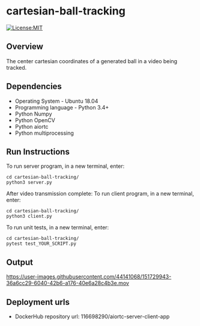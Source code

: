 # cartesian-ball-tracking

[![License:MIT](https://img.shields.io/badge/License-MIT-green.svg)](https://github.com/nalindas9/cartesian-ball-tracking/blob/main/LICENSE)

## Overview

The center cartesian coordinates of a generated ball in a video being tracked.

## Dependencies
- Operating System - Ubuntu 18.04
- Programming language - Python 3.4+
- Python Numpy
- Python OpenCV
- Python aiortc
- Python multiprocessing

## Run Instructions
To run server program, in a new terminal, enter:
```
cd cartesian-ball-tracking/
python3 server.py
```
 After video transmission complete:
To run client program, in a new terminal, enter:
```
cd cartesian-ball-tracking/
python3 client.py
```
To run unit tests, in a new terminal, enter:
```
cd cartesian-ball-tracking/
pytest test_YOUR_SCRIPT.py
```
## Output

https://user-images.githubusercontent.com/44141068/151729943-36a6cc29-6040-42b6-a176-40e6a28c4b3e.mov


## Deployment urls
- DockerHub repository url: 116698290/aiortc-server-client-app  
